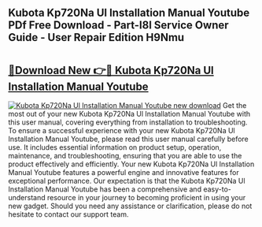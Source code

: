 ## Kubota Kp720Na Ul Installation Manual Youtube PDf Free Download - Part-I8l Service Owner Guide - User Repair Edition H9Nmu

# <h2><a href="http://bc93224.oget.top/?id=Kubota+Kp720Na+Ul+Installation+Manual+Youtube">🔗Download New 👉🔴 Kubota Kp720Na Ul Installation Manual Youtube</a></h2>

[![Kubota Kp720Na Ul Installation Manual Youtube new download](https://i.imgur.com/5g1atiW.png)](http://bc93224.oget.top/?id=Kubota+Kp720Na+Ul+Installation+Manual+Youtube)
Get the most out of your new Kubota Kp720Na Ul Installation Manual Youtube with this user manual, covering everything from installation to troubleshooting. To ensure a successful experience with your new Kubota Kp720Na Ul Installation Manual Youtube, please read this user manual carefully before use. It includes essential information on product setup, operation, maintenance, and troubleshooting, ensuring that you are able to use the product effectively and efficiently. Your new Kubota Kp720Na Ul Installation Manual Youtube features a powerful engine and innovative features for exceptional performance. Our expectation is that the Kubota Kp720Na Ul Installation Manual Youtube has been a comprehensive and easy-to-understand resource in your journey to becoming proficient in using your new gadget. Should you need any assistance or clarification, please do not hesitate to contact our support team.
